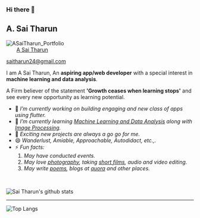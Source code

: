 ### Hi there 👋

## A. Sai Tharun

![ASaiTharun_Portfolio](https://user-images.githubusercontent.com/50414959/137874773-68e05152-4f89-4eb3-ba36-07653d5a2ad8.png)<br>
&nbsp;&nbsp;&nbsp;&nbsp;&nbsp;&nbsp;  [A Sai Tharun](https://saitharun24.github.io)


saitharun24@gmail.com


I am A Sai Tharun, An **aspiring app/web developer** with a special interest in **machine learning and data analysis**.

A Firm believer of the statement **'Growth ceases when learning stops'** and see every new opportunity as learning potential. 

- 🔭 _I’m currently working on building engaging and new class of apps using flutter._
- 🌱 _I’m currently learning [Machine Learning and Data Analysis](https://docs.google.com/document/d/1qhv-jP5PryAOzqifTfnsy04I5R6OybGDzpsOScSNAIM/edit?usp=sharing) along with [Image Processing](https://docs.google.com/document/d/1hSDgMjwZIRqr_x7kdjRixooQmDYCEcXIaPQyK2ggp74/edit?usp=sharing)._
- 👯 _Exciting new projects are always a go go for me._
- 😄 _Wanderlust, Amiable, Approachable, Autodidact, etc.,._
- ⚡ _Fun facts:_
     1. _May have conducted events._
     2. _May love [photography](https://www.instagram.com/picsby_tharun/), taking [short films](https://www.youtube.com/channel/UCe0bu8KQYOVwTQsavn2-IRQ), audio and video editing._
     3. _May write [poems](https://www.instagram.com/thoughtsof_tharun/), blogs at [quora](https://www.quora.com/profile/Sai-Tharun-51) and other places._

<br />

![Sai Tharun's github stats](https://github-readme-stats.vercel.app/api?username=saitharun24&show_icons=true)

<hr />

![Top Langs](https://github-readme-stats.vercel.app/api/top-langs/?username=saitharun24&show_icons=true&layout=compact)

<!--
**saitharun24/saitharun24** is a ✨ _special_ ✨ repository because its `README.md` (this file) appears on your GitHub profile.
